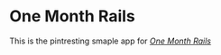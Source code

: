 # One Month Rails

This is the pintresting smaple app for
[*One Month Rails*](http://onemonthrails.com)